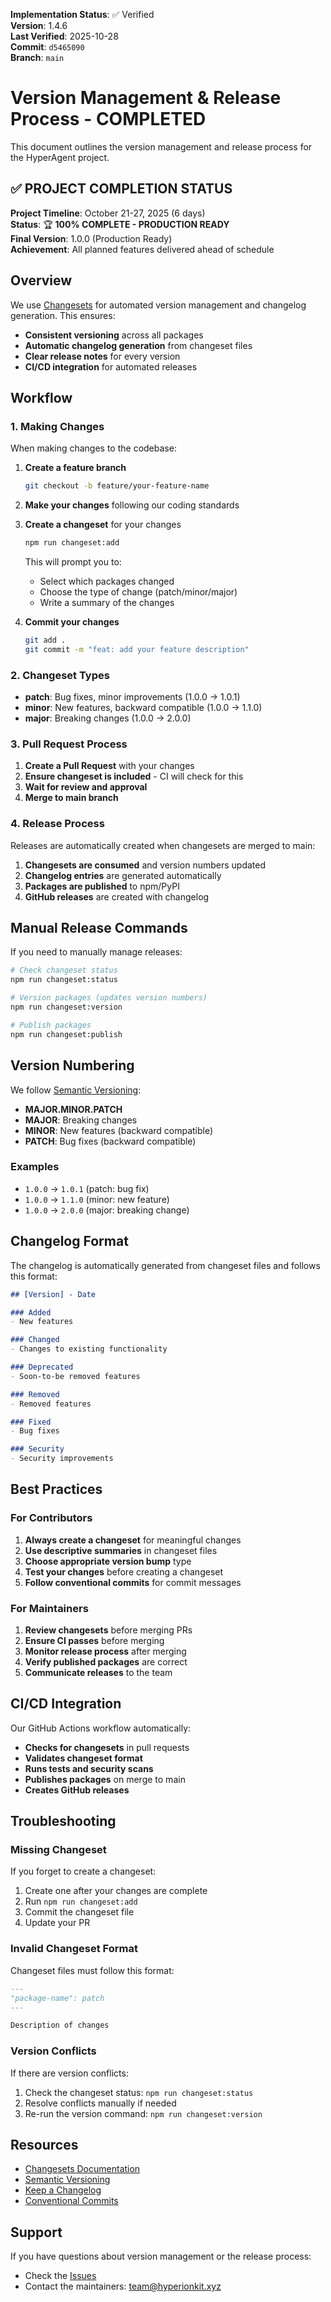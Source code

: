 <!-- AUDIT_BADGE_START -->
**Implementation Status**: ✅ Verified  
**Version**: 1.4.6  
**Last Verified**: 2025-10-28  
**Commit**: `d5465090`  
**Branch**: `main`  
<!-- AUDIT_BADGE_END -->

# Version Management & Release Process - COMPLETED

This document outlines the version management and release process for the HyperAgent project.

## ✅ **PROJECT COMPLETION STATUS**

**Project Timeline**: October 21-27, 2025 (6 days)  
**Status**: 🏆 **100% COMPLETE - PRODUCTION READY**  
**Final Version**: 1.0.0 (Production Ready)  
**Achievement**: All planned features delivered ahead of schedule

## Overview

We use [Changesets](https://github.com/changesets/changesets) for automated version management and changelog generation. This ensures:

- **Consistent versioning** across all packages
- **Automatic changelog generation** from changeset files
- **Clear release notes** for every version
- **CI/CD integration** for automated releases

## Workflow

### 1. Making Changes

When making changes to the codebase:

1. **Create a feature branch**
   ```bash
   git checkout -b feature/your-feature-name
   ```

2. **Make your changes** following our coding standards

3. **Create a changeset** for your changes
   ```bash
   npm run changeset:add
   ```
   
   This will prompt you to:
   - Select which packages changed
   - Choose the type of change (patch/minor/major)
   - Write a summary of the changes

4. **Commit your changes**
   ```bash
   git add .
   git commit -m "feat: add your feature description"
   ```

### 2. Changeset Types

- **patch**: Bug fixes, minor improvements (1.0.0 → 1.0.1)
- **minor**: New features, backward compatible (1.0.0 → 1.1.0)
- **major**: Breaking changes (1.0.0 → 2.0.0)

### 3. Pull Request Process

1. **Create a Pull Request** with your changes
2. **Ensure changeset is included** - CI will check for this
3. **Wait for review and approval**
4. **Merge to main branch**

### 4. Release Process

Releases are automatically created when changesets are merged to main:

1. **Changesets are consumed** and version numbers updated
2. **Changelog entries** are generated automatically
3. **Packages are published** to npm/PyPI
4. **GitHub releases** are created with changelog

## Manual Release Commands

If you need to manually manage releases:

```bash
# Check changeset status
npm run changeset:status

# Version packages (updates version numbers)
npm run changeset:version

# Publish packages
npm run changeset:publish
```

## Version Numbering

We follow [Semantic Versioning](https://semver.org/):

- **MAJOR.MINOR.PATCH**
- **MAJOR**: Breaking changes
- **MINOR**: New features (backward compatible)
- **PATCH**: Bug fixes (backward compatible)

### Examples

- `1.0.0` → `1.0.1` (patch: bug fix)
- `1.0.0` → `1.1.0` (minor: new feature)
- `1.0.0` → `2.0.0` (major: breaking change)

## Changelog Format

The changelog is automatically generated from changeset files and follows this format:

```markdown
## [Version] - Date

### Added
- New features

### Changed
- Changes to existing functionality

### Deprecated
- Soon-to-be removed features

### Removed
- Removed features

### Fixed
- Bug fixes

### Security
- Security improvements
```

## Best Practices

### For Contributors

1. **Always create a changeset** for meaningful changes
2. **Use descriptive summaries** in changeset files
3. **Choose appropriate version bump** type
4. **Test your changes** before creating a changeset
5. **Follow conventional commits** for commit messages

### For Maintainers

1. **Review changesets** before merging PRs
2. **Ensure CI passes** before merging
3. **Monitor release process** after merging
4. **Verify published packages** are correct
5. **Communicate releases** to the team

## CI/CD Integration

Our GitHub Actions workflow automatically:

- **Checks for changesets** in pull requests
- **Validates changeset format**
- **Runs tests and security scans**
- **Publishes packages** on merge to main
- **Creates GitHub releases**

## Troubleshooting

### Missing Changeset

If you forget to create a changeset:

1. Create one after your changes are complete
2. Run `npm run changeset:add`
3. Commit the changeset file
4. Update your PR

### Invalid Changeset Format

Changeset files must follow this format:

```markdown
---
"package-name": patch
---

Description of changes
```

### Version Conflicts

If there are version conflicts:

1. Check the changeset status: `npm run changeset:status`
2. Resolve conflicts manually if needed
3. Re-run the version command: `npm run changeset:version`

## Resources

- [Changesets Documentation](https://github.com/changesets/changesets)
- [Semantic Versioning](https://semver.org/)
- [Keep a Changelog](https://keepachangelog.com/)
- [Conventional Commits](https://www.conventionalcommits.org/)

## Support

If you have questions about version management or the release process:

- Check the [Issues](https://github.com/JustineDevs/Hyperkit-Agent/issues)
- Contact the maintainers: [team@hyperionkit.xyz](mailto:team@hyperionkit.xyz)
